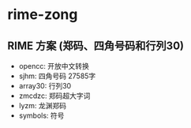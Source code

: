 # rime-zong
RIME 方案 (郑码、四角号码和行列30)
---
- opencc: 开放中文转换
- sjhm: 四角号码 27585字
- array30: 行列30 
- zmcdzc: 郑码超大字词
- lyzm: 龙渊郑码
- symbols: 符号
